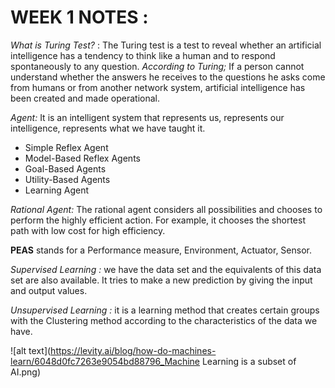 
# **WEEK 1 NOTES :**

*What is Turing Test?* : The Turing test is a test to reveal whether an artificial intelligence has a tendency to think like a human and to respond spontaneously to any question. *According to Turing;* If a person cannot understand whether the answers he receives to the questions he asks come from humans or from another network system, artificial intelligence has been created and made operational.

*Agent:* It is an intelligent system that represents us, represents our intelligence, represents what we have taught it.

- Simple Reflex Agent 
- Model-Based Reflex Agents
- Goal-Based Agents
- Utility-Based Agents
- Learning Agent

*Rational Agent:* The rational agent considers all possibilities and chooses to perform the highly efficient action. For example, it chooses the shortest path with low cost for high efficiency. 

**PEAS** stands for a Performance measure, Environment, Actuator, Sensor. 
 
*Supervised Learning :* we have the data set and the equivalents of this data set are also available. It tries to make a new prediction by giving the input and output values.
 
*Unsupervised Learning :* it is a learning method that creates certain groups with the Clustering method according to the characteristics of the data we have.

![alt text](https://levity.ai/blog/how-do-machines-learn/6048d0fc7263e9054bd88796_Machine Learning is a subset of AI.png)
